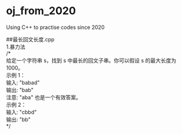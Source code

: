 # oj_from_2020
Using C++ to practise codes since 2020  

##最长回文长度.cpp  
1.暴力法  
/*  
给定一个字符串 s，找到 s 中最长的回文子串。你可以假设 s 的最大长度为 1000。  
示例 1：  
输入: "babad"  
输出: "bab"  
注意: "aba" 也是一个有效答案。  
示例 2：  
输入: "cbbd"  
输出: "bb"  
*/  
